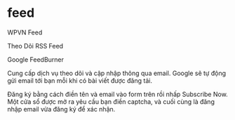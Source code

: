 feed
====

WPVN Feed

Theo Dõi RSS Feed

Google FeedBurner

Cung cấp dịch vụ theo dõi và cập nhập thông qua email. Google sẽ tự động gửi email tới bạn mỗi khi có bài viết được đăng tải.

Đăng ký bằng cách điền tên và email vào form trên rồi nhấp Subscribe Now. Một cửa sổ được mở ra yêu cầu bạn điền captcha, và cuối cùng là đăng nhập email vừa đăng ký để xác nhận.
